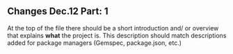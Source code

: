 ## Changes Dec.12 Part: 1

At the top of the file there should be a short introduction and/ or overview that explains **what** the project is. This description should match descriptions added for package managers (Gemspec, package.json, etc.)
